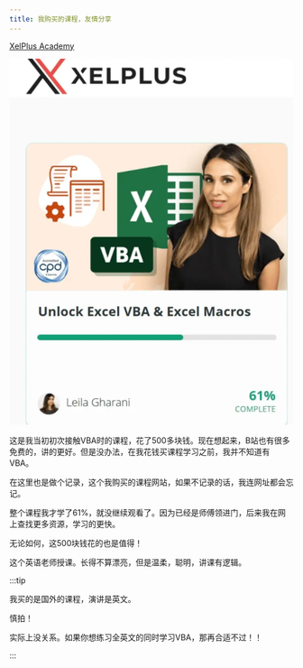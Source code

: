 ```yaml
---
title: 我购买的课程，友情分享
---
```




[XelPlus Academy](https://courses.xelplus.com/)

![VBA培训老师](/img/test.webp)

这是我当初初次接触VBA时的课程，花了500多块钱。现在想起来，B站也有很多免费的，讲的更好。但是没办法，在我花钱买课程学习之前，我并不知道有VBA。

在这里也是做个记录，这个我购买的课程网站，如果不记录的话，我连网址都会忘记。

整个课程我才学了61%，就没继续观看了。因为已经是师傅领进门，后来我在网上查找更多资源，学习的更快。

无论如何，这500块钱花的也是值得！

这个英语老师授课。长得不算漂亮，但是温柔，聪明，讲课有逻辑。



:::tip

我买的是国外的课程，演讲是英文。

慎拍！

实际上没关系。如果你想练习全英文的同时学习VBA，那再合适不过！！

:::